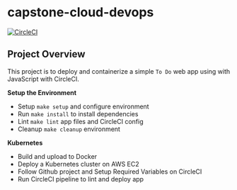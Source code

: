 # capstone-cloud-devops

[![CircleCI](https://circleci.com/gh/nullobsidian/capstone-cloud-devops/tree/main.svg?style=svg)](https://circleci.com/gh/nullobsidian/capstone-cloud-devops/tree/main)

## Project Overview

This project is to deploy and containerize a simple `To Do` web app using with JavaScript with CircleCI. 

**Setup the Environment**
- Setup `make setup` and configure environment
- Run `make install` to install dependencies
- Lint `make lint` app files and CircleCI config
- Cleanup `make cleanup` environment

**Kubernetes**
- Build and upload to Docker
- Deploy a Kubernetes cluster on AWS EC2
- Follow Github project and Setup Required Variables on CircleCI
- Run CircleCI pipeline to lint and deploy app
